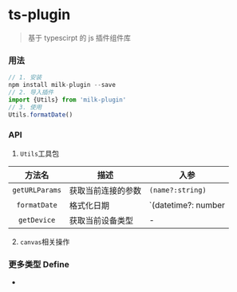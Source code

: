 # ts-plugin

> 基于 typescirpt 的 js 插件组件库

### 用法

```js
// 1. 安装
npm install milk-plugin --save
// 2. 导入插件
import {Utils} from 'milk-plugin'
// 3. 使用
Utils.formatDate()
```

### API

1. `Utils`工具包


| 方法名 | 描述 | 入参 |
| :--: | -- | -- |
| `getURLParams` | 获取当前连接的参数| `(name?:string)` |
| `formatDate`| 格式化日期 | `(datetime?: number | Date, format?: string)`|
| `getDevice` | 获取当前设备类型 | - |

2. `canvas`相关操作

### 更多类型 Define

-